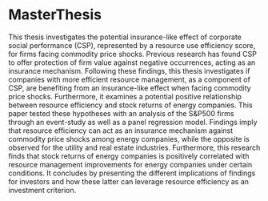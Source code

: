 # MasterThesis

This thesis investigates the potential insurance-like effect of corporate social performance (CSP), represented by a resource use efficiency score, for firms facing commodity price shocks. Previous research has found CSP to offer protection of firm value against negative occurrences, acting as an insurance mechanism. Following these findings, this thesis investigates if companies with more efficient resource management, as a component of CSP, are benefiting from an insurance-like effect when facing commodity price shocks. Furthermore, it examines a potential positive relationship between resource efficiency and stock returns of energy companies. This paper tested these hypotheses with an analysis of the S&P500 firms through an event-study as well as a panel regression model. Findings imply that resource efficiency can act as an insurance mechanism against commodity price shocks among energy companies, while the opposite is observed for the utility and real estate industries. Furthermore, this research finds that stock returns of energy companies is positively correlated with resource management improvements for energy companies under certain conditions. It concludes by presenting the different implications of findings for investors and how these latter can leverage resource efficiency as an investment criterion. 
